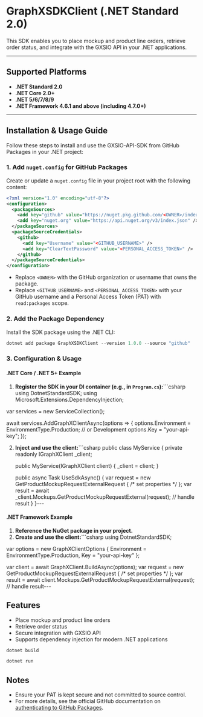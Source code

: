 

# GraphXSDKClient (.NET Standard 2.0)

This SDK enables you to place mockup and product line orders, retrieve order status, and integrate with the GXSIO API in your .NET applications.

---

## Supported Platforms

- **.NET Standard 2.0**
- **.NET Core 2.0+**
- **.NET 5/6/7/8/9**
- **.NET Framework 4.6.1 and above (including 4.7.0+)**

---
## Installation & Usage Guide

Follow these steps to install and use the GXSIO-API-SDK from GitHub Packages in your .NET project:

### 1. Add `nuget.config` for GitHub Packages
Create or update a `nuget.config` file in your project root with the following content:

```xml
<?xml version="1.0" encoding="utf-8"?>
<configuration>
  <packageSources>
    <add key="github" value="https://nuget.pkg.github.com/<OWNER>/index.json" />
    <add key="nuget.org" value="https://api.nuget.org/v3/index.json" />
  </packageSources>
  <packageSourceCredentials>
    <github>
      <add key="Username" value="<GITHUB_USERNAME>" />
      <add key="ClearTextPassword" value="<PERSONAL_ACCESS_TOKEN>" />
    </github>
  </packageSourceCredentials>
</configuration>
```
- Replace `<OWNER>` with the GitHub organization or username that owns the package.
- Replace `<GITHUB_USERNAME>` and `<PERSONAL_ACCESS_TOKEN>` with your GitHub username and a Personal Access Token (PAT) with `read:packages` scope.

### 2. Add the Package Dependency
Install the SDK package using the .NET CLI:

```powershell
dotnet add package GraphXSDKClient --version 1.0.0 --source "github"
```

### 3. Configuration & Usage

#### .NET Core / .NET 5+ Example

1. **Register the SDK in your DI container (e.g., in `Program.cs`):**```csharp
using DotnetStandardSDK;
using Microsoft.Extensions.DependencyInjection;

var services = new ServiceCollection();

await services.AddGraphXClientAsync(options =>
{
    options.Environment = EnvironmentType.Production; // or Development
        options.Key = "your-api-key";
    });
    
2. **Inject and use the client:**```csharp
public class MyService
{
    private readonly IGraphXClient _client;

    public MyService(IGraphXClient client)
    {
        _client = client;
    }

    public async Task UseSdkAsync()
    {
        var request = new GetProductMockupRequestExternalRequest { /* set properties */ };
        var result = await _client.Mockups.GetProductMockupRequestExternal(request);
        // handle result
    }
}---

#### .NET Framework Example

1. **Reference the NuGet package in your project.**
2. **Create and use the client:**```csharp
using DotnetStandardSDK;

var options = new GraphXClientOptions
{
    Environment = EnvironmentType.Production,
    Key = "your-api-key"
};

var client = await GraphXClient.BuildAsync(options);
var request = new GetProductMockupRequestExternalRequest { /* set properties */ };
var result = await client.Mockups.GetProductMockupRequestExternal(request);
// handle result---

## Features

- Place mockup and product line orders
- Retrieve order status
- Secure integration with GXSIO API
- Supports dependency injection for modern .NET applications

```powershell
dotnet build

dotnet run
```

## Notes
- Ensure your PAT is kept secure and not committed to source control.
- For more details, see the official GitHub documentation on [authenticating to GitHub Packages](https://docs.github.com/en/packages/working-with-a-github-packages-registry/working-with-the-nuget-registry#authenticating-to-github-packages).

